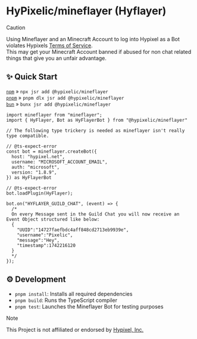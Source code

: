 # HyPixelic/mineflayer (Hyflayer)

> [!CAUTION]
> Using Mineflayer and an Minecraft Account to log into Hypixel as a Bot violates Hypixels [Terms of Service](https://hypixel.net/terms).<br/> This may get your Minecraft Account banned if abused for non chat related things that give you an unfair advantage.

## ✨ Quick Start

[`npm`](https://npmjs.com/) » `npx jsr add @hypixelic/mineflayer`<br/>
[`pnpm`](https://pnpm.io/) » `pnpm dlx jsr add @hypixelic/mineflayer`<br/>
[`bun`](https://bun.sh/) » `bunx jsr add @hypixelic/mineflayer`

```TS
import mineflayer from "mineflayer";
import { HyFlayer, Bot as HyFlayerBot } from "@hypixelic/mineflayer"

// The following type trickery is needed as mineflayer isn't really type compatible.

// @ts-expect-error
const bot = mineflayer.createBot({
  host: "hypixel.net",
  username: "MICROSOFT_ACCOUNT_EMAIL",
  auth: "microsoft",
  version: "1.8.9",
}) as HyFlayerBot

// @ts-expect-error
bot.loadPlugin(HyFlayer);

bot.on("HYFLAYER_GUILD_CHAT", (event) => {
  /*
  On every Message sent in the Guild Chat you will now receive an Event Object structured like below:
  {
    "UUID":"14727faefbdc4aff848cd2713eb9939e",
    "username":"Pixelic",
    "message":"Hey",
    "timestamp":1742216120
  }
  */
});
```

## ⚙️ Development

- `pnpm install`: Installs all required dependencies
- `pnpm build`: Runs the TypeScript compiler
- `pnpm test`: Launches the Mineflayer Bot for testing purposes

> [!NOTE]
> This Project is not affiliated or endorsed by [Hypixel, Inc.](https://hypixel.net/)

